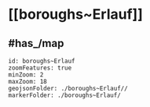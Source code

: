 # [[boroughs~Erlauf]] 


## #has_/map  



```leaflet
id: boroughs~Erlauf
zoomFeatures: true 
minZoom: 2 
maxZoom: 18
geojsonFolder: ./boroughs~Erlauf//
markerFolder: ./boroughs~Erlauf/
```

